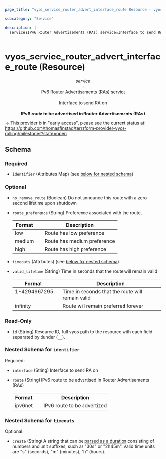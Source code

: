 ```yaml
---
page_title: "vyos_service_router_advert_interface_route Resource - vyos"

subcategory: "Service"

description: |- 
  service⯯IPv6 Router Advertisements (RAs) service⯯Interface to send RA on⯯IPv6 route to be advertised in Router Advertisements (RAs)
---
```


# vyos_service_router_advert_interface_route (Resource)
<center>

*service*  
⯯  
IPv6 Router Advertisements (RAs) service  
⯯  
Interface to send RA on  
⯯  
**IPv6 route to be advertised in Router Advertisements (RAs)**


</center>

-> This provider is in "early access", please see the current status at: https://github.com/thomasfinstad/terraform-provider-vyos-rolling/milestones?state=open

## Schema

### Required

- `identifier` (Attributes Map) (see [below for nested schema](#nestedatt--identifier))

### Optional

- `no_remove_route` (Boolean) Do not announce this route with a zero second lifetime upon shutdown
- `route_preference` (String) Preference associated with the route,

    |Format  &emsp;|Description                  |
    |----------|-------------------------------|
    |low     &emsp;|Route has low preference     |
    |medium  &emsp;|Route has medium preference  |
    |high    &emsp;|Route has high preference    |
- `timeouts` (Attributes) (see [below for nested schema](#nestedatt--timeouts))
- `valid_lifetime` (String) Time in seconds that the route will remain valid

    |Format        &emsp;|Description                                       |
    |----------------|----------------------------------------------------|
    |1-4294967295  &emsp;|Time in seconds that the route will remain valid  |
    |infinity      &emsp;|Route will remain preferred forever               |

### Read-Only

- `id` (String) Resource ID, full vyos path to the resource with each field separated by dunder (`__`).

<a id="nestedatt--identifier"></a>
### Nested Schema for `identifier`

Required:

- `interface` (String) Interface to send RA on
- `route` (String) IPv6 route to be advertised in Router Advertisements (RAs)

    |Format   &emsp;|Description                  |
    |-----------|-------------------------------|
    |ipv6net  &emsp;|IPv6 route to be advertized  |


<a id="nestedatt--timeouts"></a>
### Nested Schema for `timeouts`

Optional:

- `create` (String) A string that can be [parsed as a duration](https://pkg.go.dev/time#ParseDuration) consisting of numbers and unit suffixes, such as &#34;30s&#34; or &#34;2h45m&#34;. Valid time units are &#34;s&#34; (seconds), &#34;m&#34; (minutes), &#34;h&#34; (hours).  

